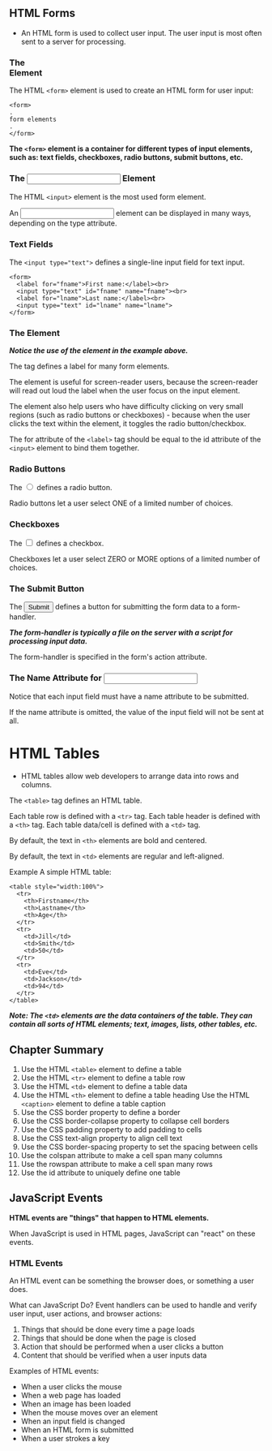 ## HTML Forms
  - An HTML form is used to collect user input. The user input is most often sent to a server for processing.

### The <form> Element
The HTML ```<form>``` element is used to create an HTML form for user input:
```
<form>
.
form elements
.
</form>
```
**The ```<form>``` element is a container for different types of input elements, such as: text fields, checkboxes, radio buttons, submit buttons, etc.**

### The <input> Element
The HTML ```<input>``` element is the most used form element.

An <input> element can be displayed in many ways, depending on the type attribute.

### Text Fields
The ```<input type="text">``` defines a single-line input field for text input.
```
<form>
  <label for="fname">First name:</label><br>
  <input type="text" id="fname" name="fname"><br>
  <label for="lname">Last name:</label><br>
  <input type="text" id="lname" name="lname">
</form>
```

### The <label> Element
***Notice the use of the <label> element in the example above.***

The <label> tag defines a label for many form elements.

The <label> element is useful for screen-reader users, because the screen-reader will read out loud the label when the user focus on the input element.

The <label> element also help users who have difficulty clicking on very small regions (such as radio buttons or checkboxes) - because when the user clicks the text within the <label> element, it toggles the radio button/checkbox.

The for attribute of the ```<label>``` tag should be equal to the id attribute of the ```<input>``` element to bind them together.

### Radio Buttons
The <input type="radio"> defines a radio button.

Radio buttons let a user select ONE of a limited number of choices.

### Checkboxes
The <input type="checkbox"> defines a checkbox.

Checkboxes let a user select ZERO or MORE options of a limited number of choices.


### The Submit Button
The <input type="submit"> defines a button for submitting the form data to a form-handler.

***The form-handler is typically a file on the server with a script for processing input data.***

The form-handler is specified in the form's action attribute.

### The Name Attribute for <input>
Notice that each input field must have a name attribute to be submitted.

If the name attribute is omitted, the value of the input field will not be sent at all.


# HTML Tables
  - HTML tables allow web developers to arrange data into rows and columns.
  

The ```<table>``` tag defines an HTML table.

Each table row is defined with a ```<tr>``` tag. Each table header is defined with a ```<th>``` tag. Each table data/cell is defined with a ```<td>``` tag.  

By default, the text in ```<th>``` elements are bold and centered.  

By default, the text in ```<td>``` elements are regular and left-aligned.    

Example
A simple HTML table:
```
<table style="width:100%">
  <tr>
    <th>Firstname</th>
    <th>Lastname</th>
    <th>Age</th>
  </tr>
  <tr>
    <td>Jill</td>
    <td>Smith</td>
    <td>50</td>
  </tr>
  <tr>
    <td>Eve</td>
    <td>Jackson</td>
    <td>94</td>
  </tr>
</table>
```
***Note: The ```<td>``` elements are the data containers of the table.
They can contain all sorts of HTML elements; text, images, lists, other tables, etc.***

## Chapter Summary
1. Use the HTML ```<table>``` element to define a table
2. Use the HTML ```<tr>``` element to define a table row  
3. Use the HTML ```<td>``` element to define a table data
4.  Use the HTML ```<th>``` element to define a table heading Use the HTML ```<caption>``` element to define a table caption  
5. Use the CSS border property to define a border
6. Use the CSS border-collapse property to collapse cell borders
7. Use the CSS padding property to add padding to cells
8.  Use the CSS text-align property to align cell text
9. Use the CSS border-spacing property to set the spacing between cells
10. Use the colspan attribute to make a cell span many columns
11.  Use the rowspan attribute to make a cell span many rows
12.  Use the id attribute to uniquely define one table


## JavaScript Events

**HTML events are "things" that happen to HTML elements.** 

When JavaScript is used in HTML pages, JavaScript can "react" on these events.

### HTML Events
An HTML event can be something the browser does, or something a user does.

What can JavaScript Do?
Event handlers can be used to handle and verify user input, user actions, and browser actions:

1. Things that should be done every time a page loads
2. Things that should be done when the page is closed
3. Action that should be performed when a user clicks a button
4. Content that should be verified when a user inputs data


Examples of HTML events:

- When a user clicks the mouse
- When a web page has loaded
- When an image has been loaded
- When the mouse moves over an element
- When an input field is changed
- When an HTML form is submitted
- When a user strokes a key